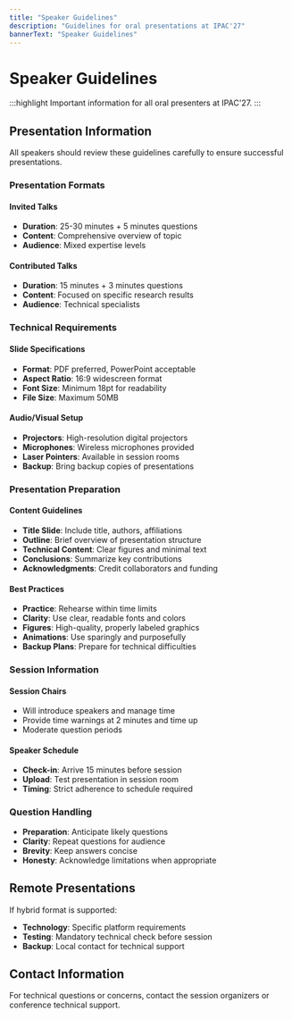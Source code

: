 ```yaml
---
title: "Speaker Guidelines"
description: "Guidelines for oral presentations at IPAC'27"
bannerText: "Speaker Guidelines"
---
```


# Speaker Guidelines

:::highlight
Important information for all oral presenters at IPAC'27.
:::

## Presentation Information

All speakers should review these guidelines carefully to ensure successful presentations.

### Presentation Formats

#### Invited Talks
- **Duration**: 25-30 minutes + 5 minutes questions
- **Content**: Comprehensive overview of topic
- **Audience**: Mixed expertise levels

#### Contributed Talks
- **Duration**: 15 minutes + 3 minutes questions
- **Content**: Focused on specific research results
- **Audience**: Technical specialists

### Technical Requirements

#### Slide Specifications
- **Format**: PDF preferred, PowerPoint acceptable
- **Aspect Ratio**: 16:9 widescreen format
- **Font Size**: Minimum 18pt for readability
- **File Size**: Maximum 50MB

#### Audio/Visual Setup
- **Projectors**: High-resolution digital projectors
- **Microphones**: Wireless microphones provided
- **Laser Pointers**: Available in session rooms
- **Backup**: Bring backup copies of presentations

### Presentation Preparation

#### Content Guidelines
- **Title Slide**: Include title, authors, affiliations
- **Outline**: Brief overview of presentation structure
- **Technical Content**: Clear figures and minimal text
- **Conclusions**: Summarize key contributions
- **Acknowledgments**: Credit collaborators and funding

#### Best Practices
- **Practice**: Rehearse within time limits
- **Clarity**: Use clear, readable fonts and colors
- **Figures**: High-quality, properly labeled graphics
- **Animations**: Use sparingly and purposefully
- **Backup Plans**: Prepare for technical difficulties

### Session Information

#### Session Chairs
- Will introduce speakers and manage time
- Provide time warnings at 2 minutes and time up
- Moderate question periods

#### Speaker Schedule
- **Check-in**: Arrive 15 minutes before session
- **Upload**: Test presentation in session room
- **Timing**: Strict adherence to schedule required

### Question Handling

- **Preparation**: Anticipate likely questions
- **Clarity**: Repeat questions for audience
- **Brevity**: Keep answers concise
- **Honesty**: Acknowledge limitations when appropriate

## Remote Presentations

If hybrid format is supported:
- **Technology**: Specific platform requirements
- **Testing**: Mandatory technical check before session
- **Backup**: Local contact for technical support

## Contact Information

For technical questions or concerns, contact the session organizers or conference technical support.

